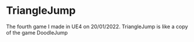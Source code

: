 # TriangleJump
The fourth game I made in UE4 on 20/01/2022. TriangleJump is like a copy of the game DoodleJump
